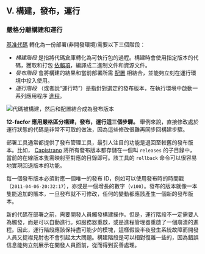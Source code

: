 ## V. 構建，發布，運行
### 嚴格分離構建和運行

[基准代碼](./codebase) 轉化為一份部署(非開發環境)需要以下三個階段：

* *構建階段* 是指將代碼倉庫轉化為可執行包的過程。構建時會使用指定版本的代碼，獲取和打包 [依賴項](./dependencies)，編譯成二進制文件和資源文件。
* *發布階段* 會將構建的結果和當前部署所需 [配置](./config) 相結合，並能夠立刻在運行環境中投入使用。
* *運行階段* （或者說“運行時”）是指針對選定的發布版本，在執行環境中啟動一系列應用程序 [進程](./processes)。

![代碼被構建，然后和配置結合成為發布版本](/images/release.png)

**12-facfor 應用嚴格區分構建，發布，運行這三個步驟。** 舉例來說，直接修改處於運行狀態的代碼是非常不可取的做法，因為這些修改很難再同步回構建步驟。

部署工具通常都提供了發布管理工具，最引人注目的功能是退回至較舊的發布版本。比如， [Capistrano](https://github.com/capistrano/capistrano/wiki)  將所有發布版本都存儲在一個叫 `releases` 的子目錄中，當前的在線版本隻需映射至對應的目錄即可。該工具的 `rollback` 命令可以很容易地實現回退版本的功能。

每一個發布版本必須對應一個唯一的發布 ID，例如可以使用發布時的時間戳（`2011-04-06-20:32:17`），亦或是一個增長的數字（`v100`）。發布的版本就像一本隻能追加的賬本，一旦發布就不可修改，任何的變動都應該產生一個新的發布版本。

新的代碼在部署之前，需要開發人員觸發構建操作。但是，運行階段不一定需要人為觸發，而是可以自動進行。如服務器重啟，或是進程管理器重啟了一個崩潰的進程。因此，運行階段應該保持盡可能少的模塊，這樣假設半夜發生系統故障而開發人員又捉襟見肘也不會引起太大問題。構建階段是可以相對復雜一些的，因為錯誤信息能夠立刻展示在開發人員面前，從而得到妥善處理。
